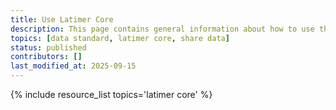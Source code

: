 ```yaml
---
title: Use Latimer Core
description: This page contains general information about how to use the Latimer Core standard for paleo data, and also aggregates links to additional resources with more specific information.
topics: [data standard, latimer core, share data]
status: published
contributors: []
last_modified_at: 2025-09-15
---
```


{% include resource_list topics='latimer core' %}
